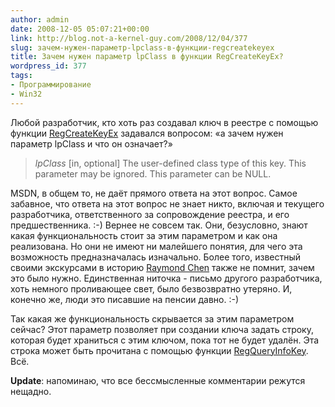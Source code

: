 ```yaml
---
author: admin
date: 2008-12-05 05:07:21+00:00
link: http://blog.not-a-kernel-guy.com/2008/12/04/377
slug: зачем-нужен-параметр-lpclass-в-функции-regcreatekeyex
title: Зачем нужен параметр lpClass в функции RegCreateKeyEx?
wordpress_id: 377
tags:
- Программирование
- Win32
---
```


Любой разработчик, кто хоть раз создавал ключ в реестре с помощью функции [RegCreateKeyEx](http://msdn.microsoft.com/en-us/library/ms724844(VS.85).aspx) задавался вопросом: «а зачем нужен параметр lpClass и что он означает?»

> _lpClass_ [in, optional]
> The user-defined class type of this key. This parameter may be ignored. This parameter can be NULL.

MSDN, в общем то, не даёт прямого ответа на этот вопрос. Самое забавное, что ответа на этот вопрос не знает никто, включая и текущего разработчика, ответственного за сопровождение реестра, и его предшественника. :-) Вернее не совсем так. Они, безусловно, знают какая функциональность стоит за этим параметром и как она реализована. Но они не имеют ни малейшего понятия, для чего эта возможность предназначалась изначально. Более того, известный своими экскурсами в историю [Raymond Chen](http://blogs.msdn.com/oldnewthing/) также не помнит, зачем это было нужно. Единственная ниточка - письмо другого разработчика, хоть немного проливающее свет, было безвозвратно утеряно. И, конечно же, люди это писавшие на пенсии давно. :-)

Так какая же функциональность скрывается за этим параметром сейчас? Этот параметр позволяет при создании ключа задать строку, которая будет храниться с этим ключом, пока тот не будет удалён. Эта строка может быть прочитана с помощью функции [RegQueryInfoKey](http://msdn.microsoft.com/en-us/library/ms724902(VS.85).aspx). Всё.

**Update**: напоминаю, что все бессмысленные комментарии режутся нещадно.
